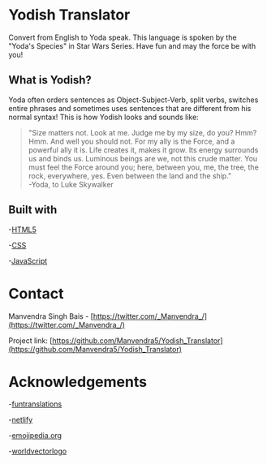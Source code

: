 # Yodish Translator

Convert from English to Yoda speak. This language is spoken by the "Yoda's Species" in Star Wars Series. Have fun and may the force be with you!

## What is Yodish?

Yoda often orders sentences as Object-Subject-Verb, split verbs, switches entire phrases and sometimes uses sentences that are different from his normal syntax!
This is how Yodish looks and sounds like:

> "Size matters not. Look at me. Judge me by my size, do you? Hmm? Hmm. And well you should not. For my ally is the Force, and a powerful ally it is. Life creates it, makes it grow. Its energy surrounds us and binds us. Luminous beings are we, not this crude matter. You must feel the Force around you; here, between you, me, the tree, the rock, everywhere, yes. Even between the land and the ship."                     
>-Yoda, to Luke Skywalker

## Built with

-[HTML5](https://developer.mozilla.org/en-US/docs/Glossary/HTML5)

-[CSS](https://developer.mozilla.org/en-US/docs/Web/CSS)

-[JavaScript](https://developer.mozilla.org/en-US/docs/Web/javascript)

# Contact

Manvendra Singh Bais - [https://twitter.com/_Manvendra_/](https://twitter.com/_Manvendra_/)

Project link: [https://github.com/Manvendra5/Yodish_Translator](https://github.com/Manvendra5/Yodish_Translator)

# Acknowledgements

-[funtranslations](https://funtranslations.com/api/)

-[netlify](https://www.netlify.com/)

-[emojipedia.org](https://emojipedia.org/)

-[worldvectorlogo](https://worldvectorlogo.com/)
